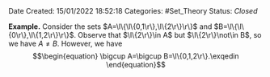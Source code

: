 <br />
<br />

Date Created: 15/01/2022 18:52:18
Categories: #Set_Theory
Status: _Closed_

**Example.** Consider the sets $A=\l\{\l\{0,1\r\},\l\{2\r\}\r\}$ and $B=\l\{\l\{0\r\},\l\{1,2\r\}\r\}$. Observe that $\l\{2\r\}\in A$ but $\l\{2\r\}\not\in B$, so we have $A\neq B$. However, we have
$$\begin{equation}
    \bigcup A=\bigcup B=\l\{0,1,2\r\}.\exqedin
\end{equation}$$
